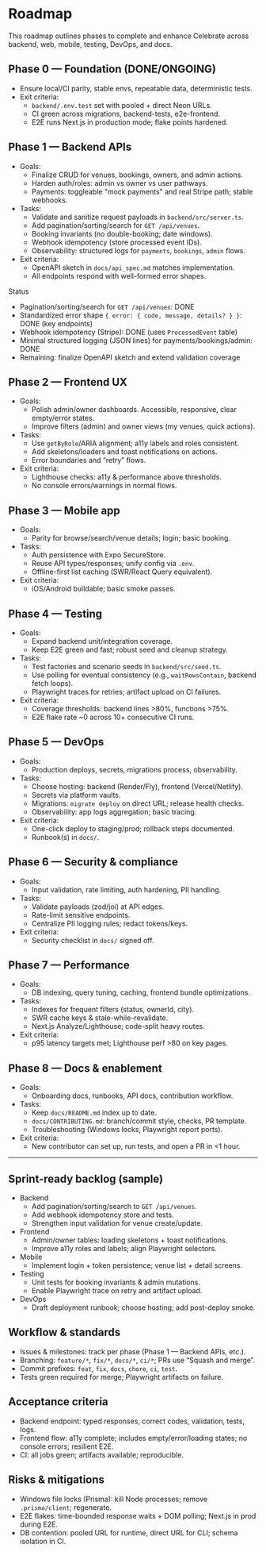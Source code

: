 # Roadmap

This roadmap outlines phases to complete and enhance Celebrate across backend, web, mobile, testing, DevOps, and docs.

## Phase 0 — Foundation (DONE/ONGOING)

- Ensure local/CI parity, stable envs, repeatable data, deterministic tests.
- Exit criteria:
  - `backend/.env.test` set with pooled + direct Neon URLs.
  - CI green across migrations, backend-tests, e2e-frontend.
  - E2E runs Next.js in production mode; flake points hardened.

## Phase 1 — Backend APIs

- Goals:
  - Finalize CRUD for venues, bookings, owners, and admin actions.
  - Harden auth/roles: admin vs owner vs user pathways.
  - Payments: toggleable "mock payments" and real Stripe path; stable webhooks.
- Tasks:
  - Validate and sanitize request payloads in `backend/src/server.ts`.
  - Add pagination/sorting/search for `GET /api/venues`.
  - Booking invariants (no double-booking; date windows).
  - Webhook idempotency (store processed event IDs).
  - Observability: structured logs for `payments`, `bookings`, `admin` flows.
- Exit criteria:
  - OpenAPI sketch in `docs/api_spec.md` matches implementation.
  - All endpoints respond with well-formed error shapes.

Status
- Pagination/sorting/search for `GET /api/venues`: DONE
- Standardized error shape `{ error: { code, message, details? } }`: DONE (key endpoints)
- Webhook idempotency (Stripe): DONE (uses `ProcessedEvent` table)
- Minimal structured logging (JSON lines) for payments/bookings/admin: DONE
- Remaining: finalize OpenAPI sketch and extend validation coverage

## Phase 2 — Frontend UX

- Goals:
  - Polish admin/owner dashboards. Accessible, responsive, clear empty/error states.
  - Improve filters (admin) and owner views (my venues, quick actions).
- Tasks:
  - Use `getByRole`/ARIA alignment; a11y labels and roles consistent.
  - Add skeletons/loaders and toast notifications on actions.
  - Error boundaries and “retry” flows.
- Exit criteria:
  - Lighthouse checks: a11y & performance above thresholds.
  - No console errors/warnings in normal flows.

## Phase 3 — Mobile app

- Goals:
  - Parity for browse/search/venue details; login; basic booking.
- Tasks:
  - Auth persistence with Expo SecureStore.
  - Reuse API types/responses; unify config via `.env`.
  - Offline-first list caching (SWR/React Query equivalent).
- Exit criteria:
  - iOS/Android buildable; basic smoke passes.

## Phase 4 — Testing

- Goals:
  - Expand backend unit/integration coverage.
  - Keep E2E green and fast; robust seed and cleanup strategy.
- Tasks:
  - Test factories and scenario seeds in `backend/src/seed.ts`.
  - Use polling for eventual consistency (e.g., `waitRowsContain`, backend fetch loops).
  - Playwright traces for retries; artifact upload on CI failures.
- Exit criteria:
  - Coverage thresholds: backend lines >80%, functions >75%.
  - E2E flake rate ~0 across 10+ consecutive CI runs.

## Phase 5 — DevOps

- Goals:
  - Production deploys, secrets, migrations process, observability.
- Tasks:
  - Choose hosting: backend (Render/Fly), frontend (Vercel/Netlify).
  - Secrets via platform vaults.
  - Migrations: `migrate deploy` on direct URL; release health checks.
  - Observability: app logs aggregation; basic tracing.
- Exit criteria:
  - One-click deploy to staging/prod; rollback steps documented.
  - Runbook(s) in `docs/`.

## Phase 6 — Security & compliance

- Goals:
  - Input validation, rate limiting, auth hardening, PII handling.
- Tasks:
  - Validate payloads (zod/joi) at API edges.
  - Rate-limit sensitive endpoints.
  - Centralize PII logging rules; redact tokens/keys.
- Exit criteria:
  - Security checklist in `docs/` signed off.

## Phase 7 — Performance

- Goals:
  - DB indexing, query tuning, caching, frontend bundle optimizations.
- Tasks:
  - Indexes for frequent filters (status, ownerId, city).
  - SWR cache keys & stale-while-revalidate.
  - Next.js Analyze/Lighthouse; code-split heavy routes.
- Exit criteria:
  - p95 latency targets met; Lighthouse perf >80 on key pages.

## Phase 8 — Docs & enablement

- Goals:
  - Onboarding docs, runbooks, API docs, contribution workflow.
- Tasks:
  - Keep `docs/README.md` index up to date.
  - `docs/CONTRIBUTING.md`: branch/commit style, checks, PR template.
  - Troubleshooting (Windows locks, Playwright report ports).
- Exit criteria:
  - New contributor can set up, run tests, and open a PR in <1 hour.

---

## Sprint-ready backlog (sample)

- Backend
  - Add pagination/sorting/search to `GET /api/venues`.
  - Add webhook idempotency store and tests.
  - Strengthen input validation for venue create/update.
- Frontend
  - Admin/owner tables: loading skeletons + toast notifications.
  - Improve a11y roles and labels; align Playwright selectors.
- Mobile
  - Implement login + token persistence; venue list + detail screens.
- Testing
  - Unit tests for booking invariants & admin mutations.
  - Enable Playwright trace on retry and artifact upload.
- DevOps
  - Draft deployment runbook; choose hosting; add post-deploy smoke.

## Workflow & standards

- Issues & milestones: track per phase (Phase 1 — Backend APIs, etc.).
- Branching: `feature/*`, `fix/*`, `docs/*`, `ci/*`; PRs use “Squash and merge”.
- Commit prefixes: `feat`, `fix`, `docs`, `chore`, `ci`, `test`.
- Tests green required for merge; Playwright artifacts on failure.

## Acceptance criteria

- Backend endpoint: typed responses, correct codes, validation, tests, logs.
- Frontend flow: a11y complete; includes empty/error/loading states; no console errors; resilient E2E.
- CI: all jobs green; artifacts available; reproducible.

## Risks & mitigations

- Windows file locks (Prisma): kill Node processes; remove `.prisma/client`; regenerate.
- E2E flakes: time-bounded response waits + DOM polling; Next.js in prod during E2E.
- DB contention: pooled URL for runtime, direct URL for CLI; schema isolation in CI.
